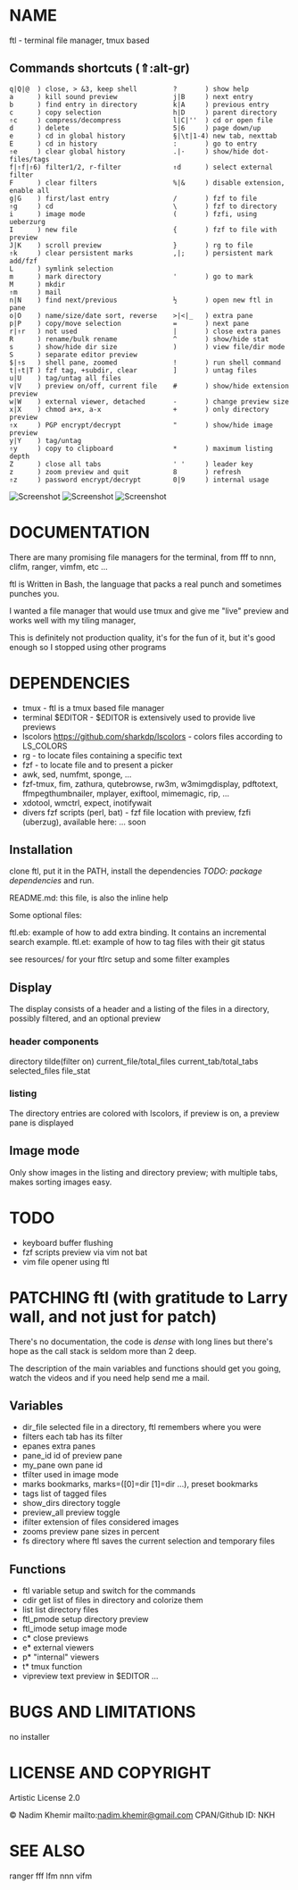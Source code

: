 # NAME

ftl - terminal file manager, tmux based

## Commands shortcuts (⇑:alt-gr)
```
q|Q|@  ) close, > &3, keep shell         ?       ) show help
a      ) kill sound preview              j|B     ) next entry
b      ) find entry in directory         k|A     ) previous entry
c      ) copy selection                  h|D     ) parent directory
⇑c     ) compress/decompress             l|C|''  ) cd or open file
d      ) delete                          5|6     ) page down/up
e      ) cd in global history            §|\t|1-4) new tab, nexttab
E      ) cd in history                   :       ) go to entry
⇑e     ) clear global history            .|·     ) show/hide dot-files/tags               
f|⇑f|⇑6) filter1/2, r-filter             ⇑d      ) select external filter
F      ) clear filters                   %|&     ) disable extension, enable all
g|G    ) first/last entry                /       ) fzf to file
⇑g     ) cd                              \       ) fzf to directory
i      ) image mode                      (       ) fzfi, using ueberzurg
I      ) new file                        {       ) fzf to file with preview
J|K    ) scroll preview                  }       ) rg to file
⇑k     ) clear persistent marks          ,|;     ) persistent mark add/fzf
L      ) symlink selection              
m      ) mark directory                  '       ) go to mark
M      ) mkdir                          
⇑m     ) mail
n|N    ) find next/previous              ½       ) open new ftl in pane
o|O    ) name/size/date sort, reverse    >|<|_   ) extra pane
p|P    ) copy/move selection             =       ) next pane
r|⇑r   ) not used                        |       ) close extra panes
R      ) rename/bulk rename              ^       ) show/hide stat
s      ) show/hide dir size              )       ) view file/dir mode
S      ) separate editor preview          
$|⇑s   ) shell pane, zoomed              !       ) run shell command
t|⇑t|T ) fzf tag, +subdir, clear         ]       ) untag files            
u|U    ) tag/untag all files           
v|V    ) preview on/off, current file    #       ) show/hide extension preview
w|W    ) external viewer, detached       -       ) change preview size
x|X    ) chmod a+x, a-x                  +       ) only directory preview
⇑x     ) PGP encrypt/decrypt             "       ) show/hide image preview
y|Y    ) tag/untag                       
⇑y     ) copy to clipboard               *       ) maximum listing depth
Z      ) close all tabs                  ' '     ) leader key
z      ) zoom preview and quit           8       ) refresh
⇑z     ) password encrypt/decrypt        0|9     ) internal usage

```

![Screenshot](https://raw.github.com/nkh/ftl/master/screenshots/ftl.png)
![Screenshot](https://raw.github.com/nkh/ftl/master/screenshots/image_preview.png)
![Screenshot](https://raw.github.com/nkh/ftl/master/screenshots/tiled.png)

# DOCUMENTATION

There are many promising file managers for the terminal, from fff to nnn, clifm, ranger, vimfm, etc ... 

ftl is Written in Bash, the language that packs a real punch and sometimes punches you.

I wanted a file manager that would use tmux and give me "live" preview and works well with my tiling manager,

This is definitely not production quality, it's for the fun of it, but it's good enough so I stopped using other programs

# DEPENDENCIES

- tmux     - ftl is a tmux based file manager
- terminal $EDITOR - $EDITOR is extensively used to provide live previews
- lscolors <https://github.com/sharkdp/lscolors> - colors files according to LS_COLORS
- rg       - to locate files containing a specific text
- fzf      - to locate file and to present a picker
- awk, sed, numfmt, sponge, ...
- fzf-tmux, fim, zathura, qutebrowse, rw3m, w3mimgdisplay, pdftotext, ffmpegthumbnailer, mplayer, exiftool, mimemagic, rip, ...
- xdotool, wmctrl, expect, inotifywait
- divers fzf scripts (perl, bat) - fzf file location with preview, fzfi (uberzug), available here: ... soon

## Installation

clone ftl, put it in the PATH, install the dependencies *TODO: package dependencies* and run.

README.md: this file, is also the inline help

Some optional files:

ftl.eb: example of how to add extra binding. It contains an incremental search example.
ftl.et: example of how to tag files with their git status

see resources/ for your ftlrc setup and some filter examples

## Display

The display consists of a header and a listing of the files in a directory, possibly filtered, and an optional preview

### header components

directory tilde(filter on) current_file/total_files current_tab/total_tabs selected_files file_stat

### listing

The directory entries are colored with lscolors, if preview is on, a preview pane is displayed

## Image mode

Only show images in the listing and directory preview; with multiple tabs, makes sorting images easy.

# TODO

- keyboard buffer flushing
- fzf scripts preview via vim not bat
- vim file opener using ftl
 
# PATCHING ftl (with gratitude to Larry wall, and not just for patch)

There's no documentation, the code is *dense* with long lines but there's hope as
the call stack is seldom more than 2 deep.

The description of the main variables and functions should get you going, watch the
videos and if you need help send me a mail.

## Variables

- dir_file    selected file in a directory, ftl remembers where you were
- filters     each tab has its filter
- epanes      extra panes 
- pane_id     id of preview pane
- my_pane     own pane id
- tfilter     used in image mode
- marks       bookmarks, marks=([0]=dir [1]=dir ...), preset bookmarks
- tags        list of tagged files
- show_dirs   directory toggle
- preview_all preview toggle
- ifilter     extension of files considered images
- zooms       preview pane sizes in percent
- fs          directory where ftl saves the current selection and temporary files

## Functions

- ftl       variable setup and switch for the commands
- cdir      get list of files in directory and colorize them
- list      list directory files
- ftl_pmode setup directory preview
- ftl_imode setup image mode
- c*        close previews
- e*        external viewers
- p*        "internal" viewers
- t*        tmux function
- vipreview text preview in $EDITOR
...

# BUGS AND LIMITATIONS

no installer

# LICENSE AND COPYRIGHT

Artistic License 2.0

© Nadim Khemir
mailto:nadim.khemir@gmail.com
CPAN/Github ID: NKH

# SEE ALSO

ranger
fff
lfm
nnn
vifm

